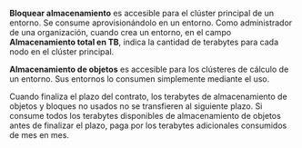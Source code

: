 **Bloquear almacenamiento** es accesible para el clúster principal de un entorno. Se consume aprovisionándolo en un entorno. Como administrador de una organización, cuando crea un entorno, en el campo **Almacenamiento total en TB**, indica la cantidad de terabytes para cada nodo en el clúster principal.

**Almacenamiento de objetos** es accesible para los clústeres de cálculo de un entorno. Sus entornos lo consumen simplemente mediante el uso.

Cuando finaliza el plazo del contrato, los terabytes de almacenamiento de objetos y bloques no usados no se transfieren al siguiente plazo. Si consume todos los terabytes disponibles de almacenamiento de objetos antes de finalizar el plazo, paga por los terabytes adicionales consumidos de mes en mes.
